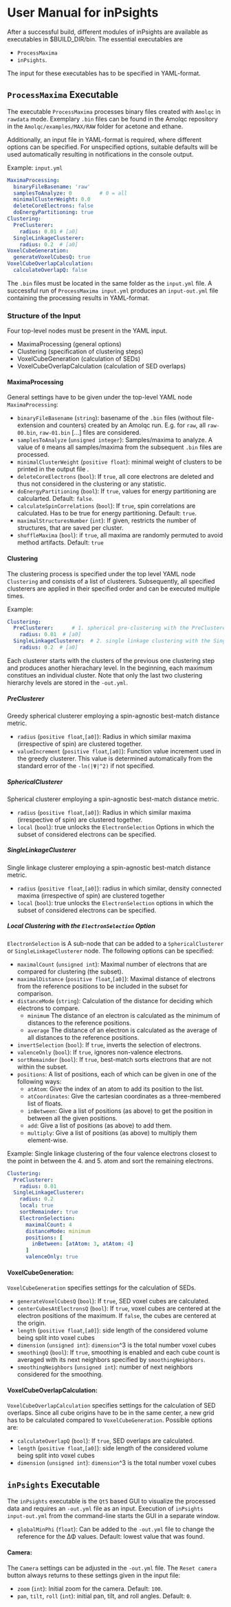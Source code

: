 # User Manual for inPsights
After a successful build, different modules of inPsights are available as executables in $BUILD_DIR/bin.
The essential executables are
* `ProcessMaxima`
* `inPsights`.

The input for these executables has to be specified in YAML-format.

## `ProcessMaxima`  Executable
The executable `ProcessMaxima` processes binary files created with `Amolqc` in `rawdata` mode.
Exemplary `.bin` files can be found in the Amolqc repository in the `Amolqc/examples/MAX/RAW` folder for acetone and ethane.

Additionally, an input file in YAML-format is required, where different options can be specified. 
For unspecified options, suitable defaults will be used automatically resulting in notifications in the console output.

Example: `input.yml`
```yaml
MaximaProcessing:
  binaryFileBasename: 'raw'
  samplesToAnalyze: 0         # 0 = all
  minimalClusterWeight: 0.0
  deleteCoreElectrons: false
  doEnergyPartitioning: true
Clustering:
  PreClusterer:
    radius: 0.01 # [a0]
  SingleLinkageClusterer:
    radius: 0.2  # [a0]
VoxelCubeGeneration:
  generateVoxelCubesQ: true
VoxelCubeOverlapCalculation:
  calculateOverlapQ: false
```

The `.bin` files must be located in the same folder as the `input.yml` file.
A successful run of `ProcessMaxima input.yml` produces an `input-out.yml` file containing the processing results in YAML-format.

### Structure of the Input
Four top-level nodes must be present in the YAML input.
* MaximaProcessing (general options)
* Clustering (specification of clustering steps)
* VoxelCubeGeneration (calculation of SEDs)
* VoxelCubeOverlapCalculation (calculation of SED overlaps)


#### MaximaProcessing
General settings have to be given under the top-level YAML node `MaximaProcessing`:
* `binaryFileBasename` (`string`): basename of the `.bin` files (without file-extension and counters) created by an Amolqc run.  E.g. for `raw`, all `raw-00.bin`, `raw-01.bin` [...] files are considered.
* `samplesToAnalyze` (`unsigned integer`): Samples/maxima to analyze. A value of `0` means all samples/maxima from the subsequent `.bin` files are processed.
* `minimalClusterWeight` (`positive float`): minimal weight of clusters to be printed in the output file .
* `deleteCoreElectrons` (`bool`):  If `true`, all core electrons are deleted and thus not considered in the clustering or any statistic.
* `doEnergyPartitioning` (`bool`): If `true`, values for energy partitioning are calcularted. Default: `false`.
* `calculateSpinCorrelations` (`bool`): If `true`, spin correlations are calculated. Has to be true for energy partitioning. Default: `true`.
* `maximalStructuresNumber` (`int`): If given, restricts the number of structures, that are saved per cluster.
* `shuffleMaxima` (`bool`): if `true`, all maxima are randomly permuted to avoid method artifacts. Default: `true`

#### Clustering
The clustering process is specified under the top level YAML node `Clustering` and consists of a list of clusterers.
Subsequently, all specified clusterers are applied in their specified order and can be executed multiple times.

Example:
```yaml
Clustering:
  PreClusterer:      # 1. spherical pre-clustering with the PreClusterer and a small radius of 0.01 a0
    radius: 0.01  # [a0]
  SingleLinkageClusterer:  # 2. single linkage clustering with the SingleLinkageClusterer and a radius of 0.2 a0
    radius: 0.2  # [a0]
```

Each clusterer starts with the clusters of the previous one clustering step and produces another hierachary level.
In the beginning, each maximum constitues an individual cluster. 
Note that only the last two clustering hierarchy levels are stored in the `-out.yml`.

##### PreClusterer
Greedy spherical clusterer employing a spin-agnostic best-match distance metric.
* `radius` (`positive float`,`[a0]`): Radius in which similar maxima (irrespective of spin) are clustered together.
* `valueIncrement`  (`positive float`,`[a0]`): Function value increment used in the greedy clusterer. This value is determined automatically from the standard error of the `-ln(|Ψ|^2)` if not specified.

##### SphericalClusterer
Spherical clusterer employing a spin-agnostic best-match distance metric.
* `radius` (`positive float`,`[a0]`): Radius in which similar maxima (irrespective of spin) are clustered together.
* `local` (`bool`): true unlocks the `ElectronSelection` Options in which the subset of considered electrons can be specified.


##### SingleLinkageClusterer
Single linkage clusterer employing a spin-agnostic best-match distance metric.
* `radius` (`positive float`,`[a0]`): radius in which similar, density connected maxima (irrespective of spin) are clustered together
* `local` (`bool`): true unlocks the `ElectronSelection` options in which the subset of considered electrons can be specified.


##### Local Clustering with the `ElectronSelection` Option
`ElectronSelection` is A sub-node that can be added to a `SphericalClusterer` or `SingleLinkageClusterer` node.
The following options can be specified:
* `maximalCount` (`unsigned int`): Maximal number of electrons that are compared for clustering (the subset).
* `maximalDistance` (`positive float`,`[a0]`): Maximal distance of electrons from the reference positions to be included in the subset for comparison.
* `distanceMode` (`string`): Calculation of the distance for deciding which electrons to compare.
    * `minimum` The distance of an electron is calculated as the minimum of distances to the reference positions.
    * `average` The distance of an electron is calculated as the average of all distances to the reference positions.
* `invertSelection` (`bool`): If `true`, inverts the selection of electrons.
* `valenceOnly` (`bool`): If `true`, ignores non-valence electrons.
* `sortRemainder` (`bool`): If `true`, best-match sorts electrons that are not within the subset.
* `positions`: A list of positions, each of which can be given in one of the following ways:
    * `atAtom`: Give the index of an atom to add its position to the list.
    * `atCoordinates`: Give the cartesian coordinates as a three-membered list of floats.
    * `inBetween`: Give a list of positions (as above) to get the position in between all the given positions. 
    * `add`: Give a list of positions (as above) to add them. 
    * `multiply`: Give a list of positions (as above) to multiply them element-wise. 

Example: Single linkage clustering of the four valence electrons closest to the point in between the 4. and 5. atom and sort the remaining electrons.
```yaml
Clustering:
  PreClusterer:
    radius: 0.01
  SingleLinkageClusterer:
    radius: 0.2
    local: true
    sortRemainder: true
    ElectronSelection:
      maximalCount: 4
      distanceMode: minimum
      positions: [
        inBetween: [atAtom: 3, atAtom: 4]
      ]
      valenceOnly: true
```

#### VoxelCubeGeneration:
`VoxelCubeGeneration` specifies settings for the calculation of SEDs.
* `generateVoxelCubesQ` (`bool`): If `true`, SED voxel cubes are calculated.
* `centerCubesAtElectronsQ` (`bool`): If `true`, voxel cubes are centered at the electron positions of the maximum. If `false`, the cubes are centered at the origin. 
* `length` (`positive float`,`[a0]`):  side length of the considered volume being split into voxel cubes
* `dimension` (`unsigned int`): `dimension`^3 is the total number voxel cubes 
* `smoothingQ` (`bool`): If `true`, smoothing is enabled and each cube count is averaged with its next neighbors specified by `smoothingNeighbors`.
* ``smoothingNeighbors`` (`unsigned int`): number of next neighbors considered for the smoothing.

#### VoxelCubeOverlapCalculation:
`VoxelCubeOverlapCalculation` specifies settings for the calculation of SED overlaps. 
Since all cube origins have to be in the same center, a new grid has to be calculated compared to `VoxelCubeGeneration`. 
Possible options are:
* `calculateOverlapQ` (`bool`): If `true`, SED overlaps are calculated.
* `length` (`positive float`,`[a0]`):  side length of the considered volume being split into voxel cubes
* `dimension` (`unsigned int`): `dimension`^3 is the total number voxel cubes 

## `inPsights` Executable
The `inPsights` executable is the `Qt5` based GUI to visualize the processed data and requires an `-out.yml` file as an input.
Execution of `inPsights input-out.yml` from the command-line starts the GUI in a separate window.

* `globalMinPhi` (`float`): Can be added to the `-out.yml` file to change the reference for the ΔΦ values. Default: lowest value that was found.

#### Camera:
The `Camera` settings can be adjusted in the `-out.yml` file. The `Reset camera` button always returns to these settings given in the input file:
* `zoom` (`int`): Initial zoom for the camera. Default: `100`.
* `pan`, `tilt`, `roll` (`int`): initial pan, tilt, and roll angles. Default: `0`.
